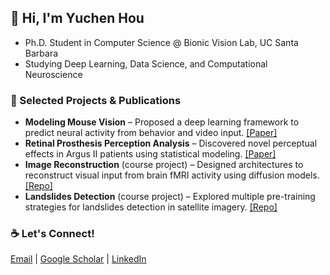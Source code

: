 ## 👋 Hi, I'm Yuchen Hou  
- Ph.D. Student in Computer Science @ Bionic Vision Lab, UC Santa Barbara  
- Studying Deep Learning, Data Science, and Computational Neuroscience

### 🔬 Selected Projects & Publications
- **Modeling Mouse Vision** – Proposed a deep learning framework to predict neural activity from behavior and video input. [[Paper]](https://proceedings.neurips.cc/paper_files/paper/2023/hash/31a19921acd38cdf7a8c86ec032cef2d-Abstract-Conference.html)
- **Retinal Prosthesis Perception Analysis** – Discovered novel perceptual effects in Argus II patients using statistical modeling. [[Paper]](https://iopscience.iop.org/article/10.1088/1741-2552/ad31c4/meta)
- **Image Reconstruction** (course project) – Designed architectures to reconstruct visual input from brain fMRI activity using diffusion models. [[Repo]](https://github.com/subawocit/cs292f)
- **Landslides Detection** (course project) – Explored multiple pre-training strategies for landslides detection in satellite imagery. [[Repo]](https://github.com/subawocit/cs291k)

### ☕ Let's Connect!
[Email](yuchenhou@ucsb.edu) | [Google Scholar](https://scholar.google.com/citations?user=9JT3J6gAAAAJ&hl=en) | [LinkedIn](https://www.linkedin.com/in/yuchen-hou-b95083205/) 
  
<!--
**subawocit/subawocit** is a ✨ _special_ ✨ repository because its `README.md` (this file) appears on your GitHub profile.

Here are some ideas to get you started:

- 🔭 I’m currently working on ...
- 🌱 I’m currently learning ...
- 👯 I’m looking to collaborate on ...
- 🤔 I’m looking for help with ...
- 💬 Ask me about ...
- 📫 How to reach me: ...
- 😄 Pronouns: ...
- ⚡ Fun fact: ...
-->
